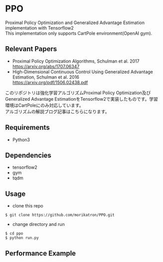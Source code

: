 # PPO
Proximal Policy Optimization and Generalized Advantage Estimation implementation with Tensorflow2  
This implementation only supports CartPole environment(OpenAI gym).

## Relevant Papers
 - Proximal Policy Optimization Algorithms, Schulman et al. 2017  
https://arxiv.org/abs/1707.06347
 - High-Dimensional Continuous Control Using Generalized Advantage Estimation, Schulman et al. 2016  
https://arxiv.org/pdf/1506.02438.pdf


このリポジトリは強化学習アルゴリズムProximal Policy Optimization及びGeneralized Advantage EstimationをTensorflow2で実装したものです。学習環境はCartPoleにのみ対応しています。  
アルゴリズムの解説ブログ記事はこちらになります。


## Requirements
 - Python3
 
## Dependencies
 - tensorflow2
 - gym
 - tqdm

## Usage
  - clone this repo
 ```
 $ git clone https://github.com/morikatron/PPO.git
 ```
  - change directory and run 
 ```
 $ cd ppo
 $ python run.py
 ```
## Performance Example

